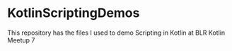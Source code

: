 # KotlinScriptingDemos
This repository has the files I used to demo Scripting in Kotlin at BLR Kotlin Meetup 7
